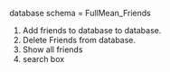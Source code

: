 
database schema = FullMean_Friends

1. Add friends to database to database.
2. Delete Friends from database.
3. Show all friends
4. search box
